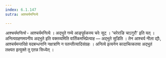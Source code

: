 ```yaml
---
index: 6.1.147
sutra: आश्चर्यमनित्ये

---
```

_आश्चर्यमनित्ये_ - आश्चर्यमनित्ये । अद्भुते गम्ये आङ्पूर्वकस्य चरेः सुट् । 'चरेराङि चाऽगुरौ' इति यत् । अनित्यग्रहणमपनीय अद्भुते इति वक्तव्यमिति वार्तिकमभिप्रेत्याह — अद्भुते सुडिति । तेन आश्चर्य नीला द्यौः, आश्चर्यमन्तरिक्षे यदबन्धनानि नक्षत्राणि न पतन्तीत्यादिसंग्रहः । अनित्ये इत्यनेन कादाचित्कतया अद्भुतं लक्ष्यत इत्युक्ते तु एतन्न सिध्येत् ।